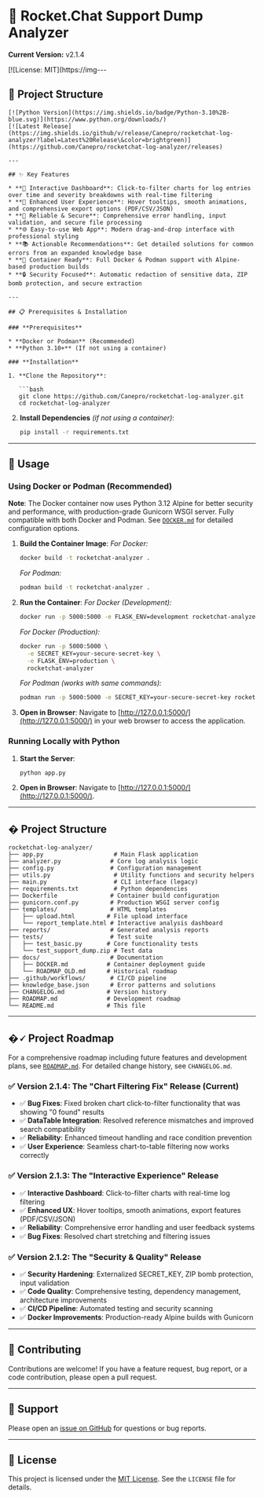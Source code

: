 # 🚀 Rocket.Chat Support Dump Analyzer

**Current Version:** v2.1.4

[![License: MIT](https://img---

## 📁 Project Structure

```textlds.io/badge/License-MIT-yellow.svg)](https://opensource.org/licenses/MIT)
[![Python Version](https://img.shields.io/badge/Python-3.10%2B-blue.svg)](https://www.python.org/downloads/)
[![Latest Release](https://img.shields.io/github/v/release/Canepro/rocketchat-log-analyzer?label=Latest%20Release\&color=brightgreen)](https://github.com/Canepro/rocketchat-log-analyzer/releases)

---

## ✨ Key Features

* **🎯 Interactive Dashboard**: Click-to-filter charts for log entries over time and severity breakdowns with real-time filtering
* **🎨 Enhanced User Experience**: Hover tooltips, smooth animations, and comprehensive export options (PDF/CSV/JSON)
* **🔧 Reliable & Secure**: Comprehensive error handling, input validation, and secure file processing
* **🌐 Easy-to-use Web App**: Modern drag-and-drop interface with professional styling
* **📚 Actionable Recommendations**: Get detailed solutions for common errors from an expanded knowledge base
* **🐳 Container Ready**: Full Docker & Podman support with Alpine-based production builds
* **🔒 Security Focused**: Automatic redaction of sensitive data, ZIP bomb protection, and secure extraction

---

## 📋 Prerequisites & Installation

### **Prerequisites**

* **Docker or Podman** (Recommended)
* **Python 3.10+** (If not using a container)

### **Installation**

1. **Clone the Repository**:

   ```bash
   git clone https://github.com/Canepro/rocketchat-log-analyzer.git
   cd rocketchat-log-analyzer
   ```

2. **Install Dependencies** *(if not using a container)*:

   ```bash
   pip install -r requirements.txt
   ```

---

## 🚀 Usage

### **Using Docker or Podman (Recommended)**

**Note**: The Docker container now uses Python 3.12 Alpine for better security and performance, with production-grade Gunicorn WSGI server. Fully compatible with both Docker and Podman. See [`DOCKER.md`](DOCKER.md) for detailed configuration options.

1. **Build the Container Image**:
   *For Docker:*

   ```bash
   docker build -t rocketchat-analyzer .
   ```

   *For Podman:*

   ```bash
   podman build -t rocketchat-analyzer .
   ```

2. **Run the Container**:
   *For Docker (Development):*

   ```bash
   docker run -p 5000:5000 -e FLASK_ENV=development rocketchat-analyzer
   ```

   *For Docker (Production):*

   ```bash
   docker run -p 5000:5000 \
     -e SECRET_KEY=your-secure-secret-key \
     -e FLASK_ENV=production \
     rocketchat-analyzer
   ```

   *For Podman (works with same commands):*

   ```bash
   podman run -p 5000:5000 -e SECRET_KEY=your-secure-secret-key rocketchat-analyzer
   ```

3. **Open in Browser**:
   Navigate to [http://127.0.0.1:5000/](http://127.0.0.1:5000/) in your web browser to access the application.

### **Running Locally with Python**

1. **Start the Server**:

   ```bash
   python app.py
   ```

2. **Open in Browser**:
   Navigate to [http://127.0.0.1:5000/](http://127.0.0.1:5000/).

---

## � Project Structure

```
rocketchat-log-analyzer/
├── app.py                    # Main Flask application
├── analyzer.py              # Core log analysis logic
├── config.py                # Configuration management
├── utils.py                  # Utility functions and security helpers
├── main.py                   # CLI interface (legacy)
├── requirements.txt          # Python dependencies
├── Dockerfile               # Container build configuration
├── gunicorn.conf.py         # Production WSGI server config
├── templates/               # HTML templates
│   ├── upload.html         # File upload interface
│   └── report_template.html # Interactive analysis dashboard
├── reports/                 # Generated analysis reports
├── tests/                   # Test suite
│   ├── test_basic.py       # Core functionality tests
│   └── test_support_dump.zip # Test data
├── docs/                    # Documentation
│   ├── DOCKER.md           # Container deployment guide
│   └── ROADMAP_OLD.md      # Historical roadmap
├── .github/workflows/       # CI/CD pipeline
├── knowledge_base.json      # Error patterns and solutions
├── CHANGELOG.md            # Version history
├── ROADMAP.md              # Development roadmap
└── README.md               # This file
```

---

## �🗸️ Project Roadmap

For a comprehensive roadmap including future features and development plans, see [`ROADMAP.md`](ROADMAP.md). For detailed change history, see `CHANGELOG.md`.

### ✅ **Version 2.1.4: The "Chart Filtering Fix" Release (Current)**

* ✅ **Bug Fixes**: Fixed broken chart click-to-filter functionality that was showing "0 found" results
* ✅ **DataTable Integration**: Resolved reference mismatches and improved search compatibility
* ✅ **Reliability**: Enhanced timeout handling and race condition prevention
* ✅ **User Experience**: Seamless chart-to-table filtering now works correctly

### ✅ **Version 2.1.3: The "Interactive Experience" Release**

* ✅ **Interactive Dashboard**: Click-to-filter charts with real-time log filtering
* ✅ **Enhanced UX**: Hover tooltips, smooth animations, export features (PDF/CSV/JSON)
* ✅ **Reliability**: Comprehensive error handling and user feedback systems
* ✅ **Bug Fixes**: Resolved chart stretching and filtering issues

### ✅ **Version 2.1.2: The "Security & Quality" Release**

* ✅ **Security Hardening**: Externalized SECRET_KEY, ZIP bomb protection, input validation
* ✅ **Code Quality**: Comprehensive testing, dependency management, architecture improvements
* ✅ **CI/CD Pipeline**: Automated testing and security scanning
* ✅ **Docker Improvements**: Production-ready Alpine builds with Gunicorn

---

## 🤝 Contributing

Contributions are welcome! If you have a feature request, bug report, or a code contribution, please open a pull request.

---

## 🚐 Support

Please open an [issue on GitHub](https://github.com/Canepro/rocketchat-log-analyzer/issues) for questions or bug reports.

---

## 📄 License

This project is licensed under the [MIT License](https://opensource.org/licenses/MIT). See the `LICENSE` file for details.
